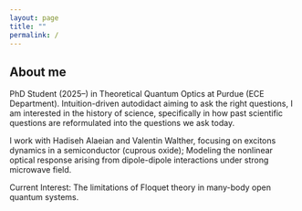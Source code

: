 ```yaml
---
layout: page
title: ""
permalink: /
---
```


## About me

PhD Student (2025–) in Theoretical Quantum Optics at Purdue (ECE Department). Intuition-driven autodidact aiming to ask the right questions, I am interested in the history of science, specifically in how past scientific questions are reformulated into the questions we ask today.

I work with Hadiseh Alaeian and Valentin Walther, focusing on excitons dynamics in a semiconductor (cuprous oxide); Modeling the nonlinear optical response arising from dipole-dipole interactions under strong microwave field.

Current Interest: The limitations of Floquet theory in many-body open quantum systems.
